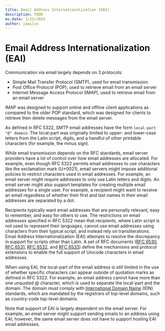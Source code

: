 ```yaml
---
title: Email Address Internationalization (EAI)
description: TODO
ms.date: 1/23/2024
author: jowilco
---
```


# Email Address Internationalization (EAI)

Communication via email largely depends on 3 protocols:

- Simple Mail Transfer Protocol (SMTP), used for email transmission
- Post Office Protocol (POP), used to retrieve email from an email server
- Internet Message Access Protocol (IMAP), used to retrieve email from an email server

IMAP was designed to support online and offline client applications as compared to the older POP standard, which was designed for clients to retrieve then delete messages from the email server.

As defined in RFC 5322, SMTP email addresses have the form `local-part "@" domain`. The local-part was originally limited to upper- and lower-case letters from the Latin script, digits, and a handful of other printable characters (for example, the minus sign).

While email transmission depends on the RFC standards, email server providers have a lot of control over how email addresses are allocated. For example, even though RFC 5322 permits email addresses to use characters like the exclamation mark (U+0021), email servers might impose additional policies to restrict characters used in email addresses. For example, an email server might require addresses to only use Latin letters and digits. An email server might also support templates for creating multiple email addresses for a single user. For example, a recipient might want to receive an email regardless of whether their first and last names in their email addresses are separated by a dot.

Recipients typically want email addresses that are personally relevant, easy to remember, and easy for others to use. The restrictions on email addresses specified in RFC 5322 mean that recipients, where Latin script is not used to represent their languages, cannot use email addresses using characters from their typical script, and instead rely on transliterations. Email Address Internationalization (EAI) attempts to resolve the discrepancy in support for scripts other than Latin. A set of RFC documents ([RFC 6530](https://www.rfc-editor.org/rfc/rfc6530.txt), [RFC 6531](https://www.rfc-editor.org/rfc/rfc6531.txt), [RFC 6532](https://www.rfc-editor.org/rfc/rfc6532.txt), and [RFC 6533](https://www.rfc-editor.org/rfc/rfc6533.txt)) define the mechanisms and protocol extensions to enable the full support of Unicode characters in email addresses.

When using EAI, the local-part of the email address is still limited in the use of whether specific characters can appear outside of quotation marks as defined in RFC 5322. For example, an email address cannot have more than one unquoted @ character, which is used to separate the local-part and the domain. The domain must comply with [International Domain Name](idn.md) (IDN) standards, which are mandated by the registrars of top-level domains, such as country-code top-level domains.

Note that support of EAI is largely dependent on the email server. For example, an email server might support sending emails to an address using EAI; however, the same email server does not have to support hosting EAI email addresses.
